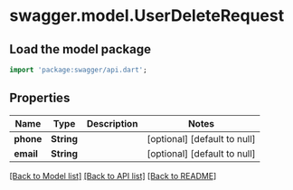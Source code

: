 # swagger.model.UserDeleteRequest

## Load the model package
```dart
import 'package:swagger/api.dart';
```

## Properties
Name | Type | Description | Notes
------------ | ------------- | ------------- | -------------
**phone** | **String** |  | [optional] [default to null]
**email** | **String** |  | [optional] [default to null]

[[Back to Model list]](../README.md#documentation-for-models) [[Back to API list]](../README.md#documentation-for-api-endpoints) [[Back to README]](../README.md)


